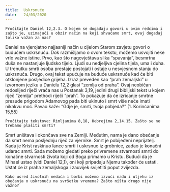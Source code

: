 ```yaml
---
title:  Uskrsnuće
date:   24/03/2020
---
```


`Pročitajte Daniel 12,2.3. O kojem se događaju govori u ovim redcima i zašto je, uzimajući u obzir način na koji shvaćamo smrt, ovaj događaj toliko važan za nas?`

Daniel na vjerojatno najjasniji način u cijelom Starom zavjetu govori o budućem uskrsnuću. Dok razmišljamo o ovom tekstu, možemo usvojiti neke vrlo važne istine. Prvo, kao što nagovještava slika “spavanja”, besmrtna duša ne nastanjuje ljudsko tijelo. Ljudi su nedjeljiva cjelina tijela, uma i duha. U trenutku smrti osoba prestaje postojati i ostaje u nesvjesnom stanju do uskrsnuća. Drugo, ovaj tekst upućuje na buduće uskrsnuće kad će biti otklonjene posljedice grijeha. Izraz preveden kao “prah zemaljski” u izvornom jeziku u Danielu 12,2 glasi “zemlja od praha”. Ovaj neobičan redoslijed riječi vraća nas u Postanak 3,19, jedini drugi biblijski tekst u kojem riječ “zemlja” prethodi riječi “prah”. To pokazuje da će izricanje smrtne presude prigodom Adamovog pada biti ukinuto i smrt više neće imati nikakvu moć. Pavao kaže: “Gdje je, smrti, tvoja pobjeda?” (1. Korinćanima 15,55)

`Pročitajte tekstove: Rimljanima 8,18, Hebrejima 2,14.15. Zašto se ne trebamo plašiti smrti?`

Smrt uništava i okončava sve na Zemlji. Međutim, nama je dano obećanje da smrt nema posljednju riječ za vjernike. Smrt je pobijeđeni neprijatelj. Kada je Krist raskinuo lance smrti i uskrsnuo iz grobnice, zadao je konačni udarac smrti. Sada možemo gledati preko privremene stvarnosti smrti do konačne stvarnosti života koji od Boga primamo u Kristu. Budući da je Mihael ustao (vidi Daniel 12,1), oni koji pripadaju Njemu također će ustati. Ustat će iz praha zemaljskoga i zauvijek svijetliti poput zvijezda.

`Kako usred životnih nedaća i borbi možemo izvući nadu i utjehu iz obećanja o uskrsnuću na svršetku vremena? Zašto ništa drugo nije važno?`

